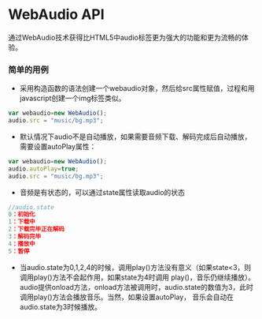 # WebAudio API

通过WebAudio技术获得比HTML5中audio标签更为强大的功能和更为流畅的体验。


### 简单的用例

* 采用构造函数的语法创建一个webaudio对象，然后给src属性赋值，过程和用javascript创建一个img标签类似。

```js
var webaudio=new WebAudio();
audio.src = "music/bg.mp3";
```
* 默认情况下audio不是自动播放，如果需要音频下载、解码完成后自动播放，需要设置autoPlay属性：
```js
var webaudio=new WebAudio();
audio.autoPlay=true;
audio.src = "music/bg.mp3";
```
* 音频是有状态的，可以通过state属性读取audio的状态
```js
//audio.state
0：初始化
1：下载中
2：下载完毕正在解码
3：解码完毕
4：播放中
5：暂停
```
* 当audio.state为0,1,2,4的时候，调用play()方法没有意义（如果state<3，则调用play()方法不会起作用，如果state为4时调用
play()，音乐仍继续播放）。
audio提供onload方法，onload方法被调用时，audio.state的数值为3，此时调用play()方法会播放音乐。当然，如果设置autoPlay，
音乐会自动在audio.state为3时候播放。

